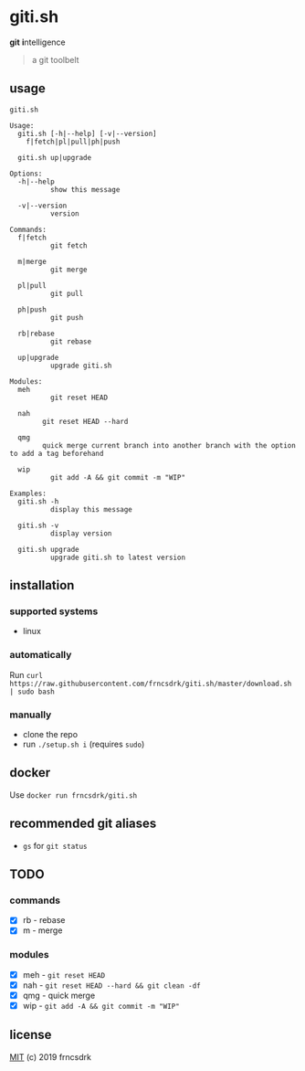 # giti.sh

**git** **i**ntelligence

> a git toolbelt

## usage

```
giti.sh

Usage:
  giti.sh [-h|--help] [-v|--version]
    f|fetch|pl|pull|ph|push

  giti.sh up|upgrade

Options:
  -h|--help
          show this message

  -v|--version
          version

Commands:
  f|fetch
          git fetch

  m|merge
          git merge

  pl|pull
          git pull

  ph|push
          git push

  rb|rebase
          git rebase

  up|upgrade
          upgrade giti.sh

Modules:
  meh
          git reset HEAD

  nah
        git reset HEAD --hard

  qmg
        quick merge current branch into another branch with the option to add a tag beforehand

  wip
          git add -A && git commit -m "WIP"

Examples:
  giti.sh -h
          display this message

  giti.sh -v
          display version

  giti.sh upgrade
          upgrade giti.sh to latest version

```

## installation

### supported systems

- linux

### automatically

Run `curl https://raw.githubusercontent.com/frncsdrk/giti.sh/master/download.sh | sudo bash`

### manually

- clone the repo
- run `./setup.sh i` (requires `sudo`)

## docker

Use `docker run frncsdrk/giti.sh`

## recommended git aliases

- `gs` for `git status`

## TODO

### commands

- [x] rb - rebase
- [x] m - merge

### modules

- [x] meh - `git reset HEAD`
- [x] nah - `git reset HEAD --hard && git clean -df`
- [x] qmg - quick merge
- [x] wip - `git add -A && git commit -m "WIP"`

## license

[MIT](https://github.com/frncsdrk/giti.sh/blob/master/LICENSE) (c) 2019 frncsdrk
